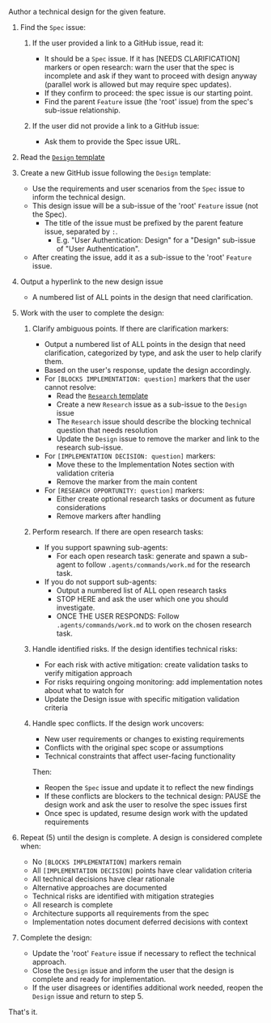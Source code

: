Author a technical design for the given feature.

1. Find the `Spec` issue:

   1. If the user provided a link to a GitHub issue, read it:
      - It should be a `Spec` issue. If it has [NEEDS CLARIFICATION] markers or open research: warn the user that the spec is incomplete and ask if they want to proceed with design anyway (parallel work is allowed but may require spec updates).
      - If they confirm to proceed: the spec issue is our starting point.
      - Find the parent `Feature` issue (the 'root' issue) from the spec's sub-issue relationship.

   2. If the user did not provide a link to a GitHub issue:
      - Ask them to provide the Spec issue URL.

2. Read the [`Design` template](/.github/ISSUE_TEMPLATE/design.md)

3. Create a new GitHub issue following the `Design` template:
   - Use the requirements and user scenarios from the `Spec` issue to inform the technical design.
   - This design issue will be a sub-issue of the 'root' `Feature` issue (not the Spec).
     - The title of the issue must be prefixed by the parent feature issue, separated by `:`.
       - E.g. "User Authentication: Design" for a "Design" sub-issue of "User Authentication".
   - After creating the issue, add it as a sub-issue to the 'root' `Feature` issue.

4. Output a hyperlink to the new design issue
   - A numbered list of ALL points in the design that need clarification.

5. Work with the user to complete the design:
   1. Clarify ambiguous points. If there are clarification markers:
      - Output a numbered list of ALL points in the design that need clarification, categorized by type, and ask the user to help clarify them.
      - Based on the user's response, update the design accordingly.
      - For `[BLOCKS IMPLEMENTATION: question]` markers that the user cannot resolve:
        - Read the [`Research` template](/.github/ISSUE_TEMPLATE/research.md)
        - Create a new `Research` issue as a sub-issue to the `Design` issue
        - The `Research` issue should describe the blocking technical question that needs resolution
        - Update the `Design` issue to remove the marker and link to the research sub-issue.
      - For `[IMPLEMENTATION DECISION: question]` markers:
        - Move these to the Implementation Notes section with validation criteria
        - Remove the marker from the main content
      - For `[RESEARCH OPPORTUNITY: question]` markers:
        - Either create optional research tasks or document as future considerations
        - Remove markers after handling

   2. Perform research. If there are open research tasks:
      - If you support spawning sub-agents:
        - For each open research task: generate and spawn a sub-agent to follow `.agents/commands/work.md` for the research task.
      - If you do not support sub-agents:
        - Output a numbered list of ALL open research tasks
        - STOP HERE and ask the user which one you should investigate.
        - ONCE THE USER RESPONDS: Follow `.agents/commands/work.md` to work on the chosen research task.

   3. Handle identified risks. If the design identifies technical risks:
      - For each risk with active mitigation: create validation tasks to verify mitigation approach
      - For risks requiring ongoing monitoring: add implementation notes about what to watch for
      - Update the Design issue with specific mitigation validation criteria

   4. Handle spec conflicts. If the design work uncovers:
      - New user requirements or changes to existing requirements
      - Conflicts with the original spec scope or assumptions
      - Technical constraints that affect user-facing functionality

      Then:
      - Reopen the `Spec` issue and update it to reflect the new findings
      - If these conflicts are blockers to the technical design: PAUSE the design work and ask the user to resolve the spec issues first
      - Once spec is updated, resume design work with the updated requirements

6. Repeat (5) until the design is complete. A design is considered complete when:
   - No `[BLOCKS IMPLEMENTATION]` markers remain
   - All `[IMPLEMENTATION DECISION]` points have clear validation criteria
   - All technical decisions have clear rationale
   - Alternative approaches are documented
   - Technical risks are identified with mitigation strategies
   - All research is complete
   - Architecture supports all requirements from the spec
   - Implementation notes document deferred decisions with context

7. Complete the design:
   - Update the 'root' `Feature` issue if necessary to reflect the technical approach.
   - Close the `Design` issue and inform the user that the design is complete and ready for implementation.
   - If the user disagrees or identifies additional work needed, reopen the `Design` issue and return to step 5.

That's it.
